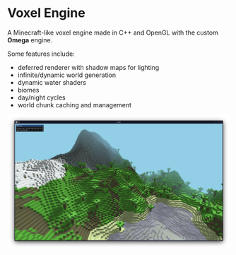 # Voxel Engine

A Minecraft-like voxel engine made in C++ and OpenGL with the custom **Omega** engine.

Some features include:

- deferred renderer with shadow maps for lighting
- infinite/dynamic world generation
- dynamic water shaders
- biomes
- day/night cycles
- world chunk caching and management

![World Screenshot](res/screenshot.png)

